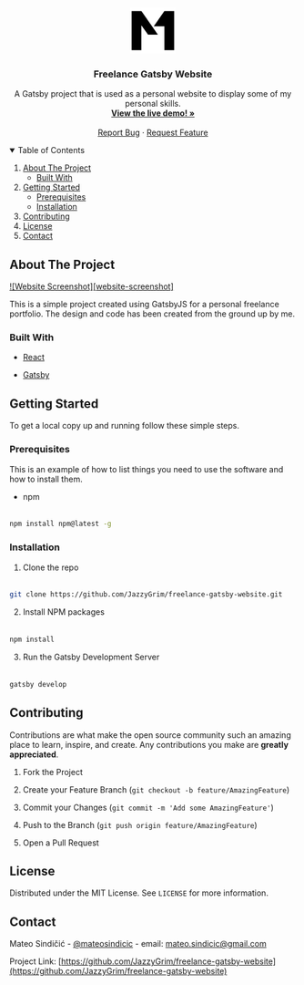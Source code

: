 
<!--
*** Thanks for checking out the Best-README-Template. If you have a suggestion
*** that would make this better, please fork the repo and create a pull request
*** or simply open an issue with the tag "enhancement".
*** Thanks again! Now go create something AMAZING! :D
-->



<!-- PROJECT SHIELDS -->
<!--
*** I'm using markdown "reference style" links for readability.
*** Reference links are enclosed in brackets [ ] instead of parentheses ( ).
*** See the bottom of this document for the declaration of the reference variables
*** for contributors-url, forks-url, etc. This is an optional, concise syntax you may use.
*** https://www.markdownguide.org/basic-syntax/#reference-style-links
-->

<!-- PROJECT LOGO -->
<br />
<p align="center">
  <a href="https://github.com/JazzyGrim/freelance-gatsby-website">
    <img src="static/logo.png" alt="Logo" width="80" height="80">
  </a>

  <h3 align="center">Freelance Gatsby Website</h3>

  <p align="center">
    A Gatsby project that is used as a personal website to display some of my personal skills.
    <br />
    <a href="https://mateo-sindicic.vercel.app"><strong>View the live demo! »</strong></a>
    <br />
    <br />
    <a href="https://github.com/JazzyGrim/freelance-gatsby-website/issues">Report Bug</a>
    ·
    <a href="https://github.com/JazzyGrim/freelance-gatsby-website/issues">Request Feature</a>
  </p>
</p>



<!-- TABLE OF CONTENTS -->
<details open="open">
  <summary>Table of Contents</summary>
  <ol>
    <li>
      <a href="#about-the-project">About The Project</a>
      <ul>
        <li><a href="#built-with">Built With</a></li>
      </ul>
    </li>
    <li>
      <a href="#getting-started">Getting Started</a>
      <ul>
        <li><a href="#prerequisites">Prerequisites</a></li>
        <li><a href="#installation">Installation</a></li>
      </ul>
    </li>
    <li><a href="#contributing">Contributing</a></li>
    <li><a href="#license">License</a></li>
    <li><a href="#contact">Contact</a></li>
  </ol>
</details>


  

<!-- ABOUT THE PROJECT -->

  

## About The Project

  

[![Website Screenshot][website-screenshot]](https://mateo-sindicic.vercel.app)

  

This is a simple project created using GatsbyJS for a personal freelance portfolio. The design and code has been created from the ground up by me.

  

### Built With

  

-  [React](https://reactjs.org/)

-  [Gatsby](https://www.gatsbyjs.com/)

  

<!-- GETTING STARTED -->

  

## Getting Started

  

To get a local copy up and running follow these simple steps.

  

### Prerequisites

  

This is an example of how to list things you need to use the software and how to install them.

  

- npm

```sh

npm install npm@latest -g

```

  

### Installation

  

1. Clone the repo

```sh

git clone https://github.com/JazzyGrim/freelance-gatsby-website.git

```

2. Install NPM packages

```sh

npm install

```

3. Run the Gatsby Development Server

```sh

gatsby develop

```

  

<!-- CONTRIBUTING -->

  

## Contributing

  

Contributions are what make the open source community such an amazing place to learn, inspire, and create. Any contributions you make are **greatly appreciated**.

  

1. Fork the Project

2. Create your Feature Branch (`git checkout -b feature/AmazingFeature`)

3. Commit your Changes (`git commit -m 'Add some AmazingFeature'`)

4. Push to the Branch (`git push origin feature/AmazingFeature`)

5. Open a Pull Request

  

<!-- LICENSE -->

  

## License

  

Distributed under the MIT License. See `LICENSE` for more information.

  

<!-- CONTACT -->

  

## Contact

  

Mateo Sindičić - [@mateosindicic](https://instagram.com/mateosindicic) - email: mateo.sindicic@gmail.com

  

Project Link: [https://github.com/JazzyGrim/freelance-gatsby-website](https://github.com/JazzyGrim/freelance-gatsby-website)

  

<!-- MARKDOWN LINKS & IMAGES -->

<!-- https://www.markdownguide.org/basic-syntax/#reference-style-links -->

  

[product-screenshot]: static/screenshot.png